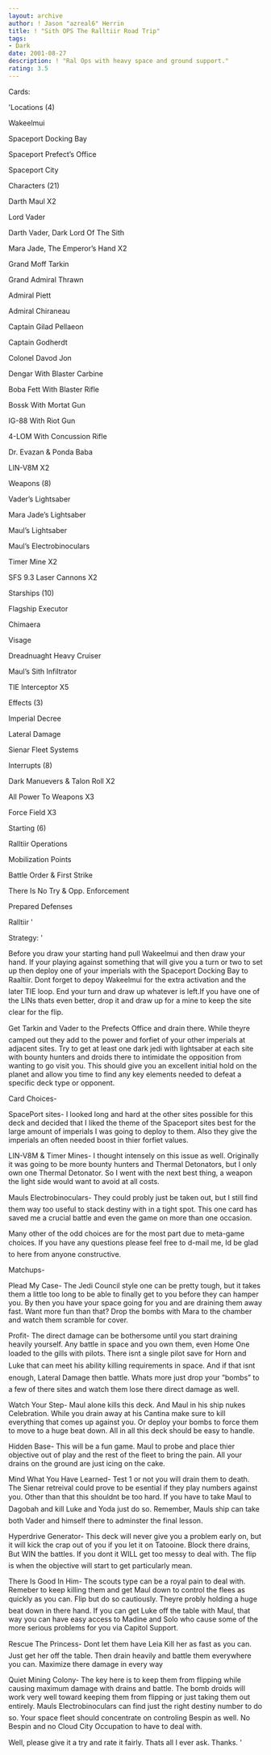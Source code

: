 ```yaml
---
layout: archive
author: ! Jason "azreal6" Herrin
title: ! "Sith OPS The Ralltiir Road Trip"
tags:
- Dark
date: 2001-08-27
description: ! "Ral Ops with heavy space and ground support."
rating: 3.5
---
```

Cards: 

'Locations (4)

Wakeelmui

Spaceport Docking Bay

Spaceport Prefect’s Office

Spaceport City


Characters (21)

Darth Maul X2

Lord Vader

Darth Vader, Dark Lord Of The Sith

Mara Jade, The Emperor’s Hand X2

Grand Moff Tarkin

Grand Admiral Thrawn

Admiral Piett

Admiral Chiraneau

Captain Gilad Pellaeon

Captain Godherdt

Colonel Davod Jon

Dengar With Blaster Carbine

Boba Fett With Blaster Rifle

Bossk With Mortat Gun

IG-88 With Riot Gun

4-LOM With Concussion Rifle

Dr. Evazan & Ponda Baba

LIN-V8M X2


Weapons (8)

Vader’s Lightsaber

Mara Jade’s Lightsaber

Maul’s Lightsaber

Maul’s Electrobinoculars

Timer Mine X2

SFS 9.3 Laser Cannons X2


Starships (10)

Flagship Executor

Chimaera

Visage

Dreadnuaght Heavy Cruiser

Maul’s Sith Infiltrator

TIE Interceptor X5


Effects (3)

Imperial Decree

Lateral Damage

Sienar Fleet Systems


Interrupts (8)

Dark Manuevers & Talon Roll X2

All Power To Weapons X3

Force Field X3


Starting (6)

Ralltiir Operations

Mobilization Points

Battle Order & First Strike

There Is No Try & Opp. Enforcement

Prepared Defenses

Ralltiir '

Strategy: '

Before you draw your starting hand pull Wakeelmui and then draw your hand. If your playing against something that will give you a turn or two to set up then deploy one of your imperials with the Spaceport Docking Bay to Raaltiir. Dont forget to depoy Wakeelmui for the extra activation and the later TIE loop. End your turn and draw up whatever is left.If you have one of the LINs thats even better, drop it and draw up for a mine to keep the site clear for the flip.


Get Tarkin and Vader to the Prefects Office and drain there. While theyre camped out they add to the power and forfiet of your other imperials at adjacent sites. Try to get at least one dark jedi with lightsaber at each site with bounty hunters and droids there to intimidate the opposition from wanting to go visit you. This should give you an excellent initial hold on the planet and allow you time to find any key elements needed to defeat a specific deck type or opponent.


Card Choices-


SpacePort sites- I looked long and hard at the other sites possible for this deck and decided that I liked the theme of the Spaceport sites best for the large amount of imperials I was going to deploy to them. Also they give the imperials an often needed boost in thier forfiet values.


LIN-V8M & Timer Mines- I thought intensely on this issue as well. Originally it was going to be more bounty hunters and Thermal Detonators, but I only own one Thermal Detonator. So I went with the next best thing, a weapon the light side would want to avoid at all costs.


Mauls Electrobinoculars- They could probly just be taken out, but I still find them way too useful to stack destiny with in a tight spot. This one card has saved me a crucial battle and even the game on more than one occasion.


Many other of the odd choices are for the most part due to meta-game choices. If you have any questions please feel free to d-mail me, Id be glad to here from anyone constructive.


Matchups-


Plead My Case- The Jedi Council style one can be pretty tough, but it takes them a little too long to be able to finally get to you before they can hamper you. By then you have your space going for you and are draining them away fast. Want more fun than that? Drop the bombs with Mara to the chamber and watch them scramble for cover.


Profit- The direct damage can be bothersome until you start draining heavily yourself. Any battle in space and you own them, even Home One loaded to the gills with pilots. There isnt a single pilot save for Horn and Luke that can meet his ability killing requirements in space. And if that isnt enough, Lateral Damage then battle. Whats more just drop your ”bombs” to a few of there sites and watch them lose there direct damage as well.


Watch Your Step- Maul alone kills this deck. And Maul in his ship nukes Celebration. While you drain away at his Cantina make sure to kill everything that comes up against you. Or deploy your bombs to force them to move to a huge beat down. All in all this deck should be easy to handle.


Hidden Base- This will be a fun game. Maul to probe and place thier objective out of play and the rest of the fleet to bring the pain. All your drains on the ground are just icing on the cake.


Mind What You Have Learned- Test 1 or not you will drain them to death. The Sienar retreival could prove to be esential if they play numbers against you. Other than that this shouldnt be too hard. If you have to take Maul to Dagobah and kill Luke and Yoda just do so. Remember, Mauls ship can take both Vader and himself there to adminster the final lesson.


Hyperdrive Generator- This deck will never give you a problem early on, but it will kick the crap out of you if you let it on Tatooine. Block there drains, But WIN the battles. If you dont it WILL get too messy to deal with. The flip is when the objective will start to get particularly mean.


There Is Good In Him- The scouts type can be a royal pain to deal with. Remeber to keep killing them and get Maul down to control the flees as quickly as you can. Flip but do so cautiously. Theyre probly holding a huge beat down in there hand. If you can get Luke off the table with Maul, that way you can have easy access to Madine and Solo who cause some of the more serious problems for you via Capitol Support.


Rescue The Princess- Dont let them have Leia Kill her as fast as you can. Just get her off the table. Then drain heavily and battle them everywhere you can. Maximize there damage in every way


Quiet Mining Colony- The key here is to keep them from flipping while causing maximum damage with drains and battle. The bomb droids will work very well toward keeping them from flipping or just taking them out entirely. Mauls Electrobinoculars can find just the right destiny number to do so. Your space fleet should concentrate on controling Bespin as well. No Bespin and no Cloud City Occupation to have to deal with.


Well, please give it a try and rate it fairly. Thats all I ever ask. Thanks.  '
